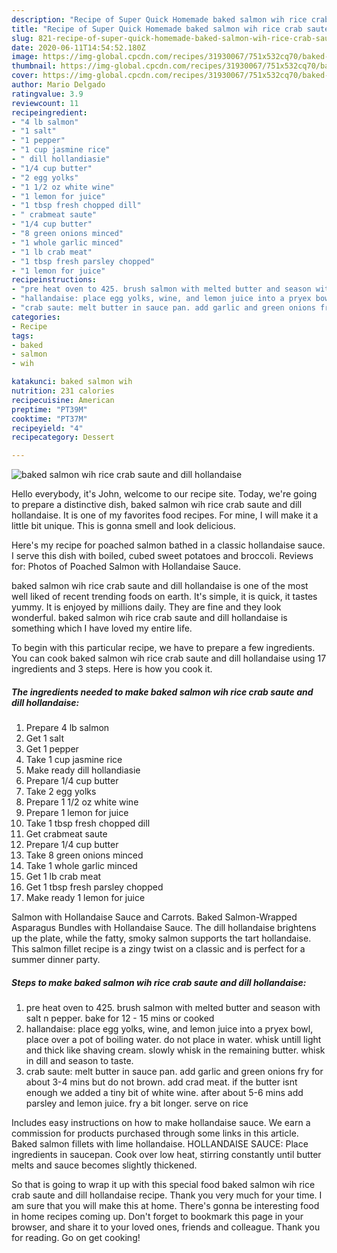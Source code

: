 ```yaml
---
description: "Recipe of Super Quick Homemade baked salmon wih rice crab saute and dill hollandaise"
title: "Recipe of Super Quick Homemade baked salmon wih rice crab saute and dill hollandaise"
slug: 821-recipe-of-super-quick-homemade-baked-salmon-wih-rice-crab-saute-and-dill-hollandaise
date: 2020-06-11T14:54:52.180Z
image: https://img-global.cpcdn.com/recipes/31930067/751x532cq70/baked-salmon-wih-rice-crab-saute-and-dill-hollandaise-recipe-main-photo.jpg
thumbnail: https://img-global.cpcdn.com/recipes/31930067/751x532cq70/baked-salmon-wih-rice-crab-saute-and-dill-hollandaise-recipe-main-photo.jpg
cover: https://img-global.cpcdn.com/recipes/31930067/751x532cq70/baked-salmon-wih-rice-crab-saute-and-dill-hollandaise-recipe-main-photo.jpg
author: Mario Delgado
ratingvalue: 3.9
reviewcount: 11
recipeingredient:
- "4 lb salmon"
- "1 salt"
- "1 pepper"
- "1 cup jasmine rice"
- " dill hollandiasie"
- "1/4 cup butter"
- "2 egg yolks"
- "1 1/2 oz white wine"
- "1 lemon for juice"
- "1 tbsp fresh chopped dill"
- " crabmeat saute"
- "1/4 cup butter"
- "8 green onions minced"
- "1 whole garlic minced"
- "1 lb crab meat"
- "1 tbsp fresh parsley chopped"
- "1 lemon for juice"
recipeinstructions:
- "pre heat oven to 425. brush salmon with melted butter and season with salt n pepper. bake for 12 - 15 mins or cooked"
- "hallandaise: place egg yolks, wine, and lemon juice into a pryex bowl, place over a pot of boiling water. do not place in water. whisk untill light and thick like shaving cream. slowly whisk in the remaining butter. whisk in dill and season to taste."
- "crab saute: melt butter in sauce pan. add garlic and green onions fry for about 3-4 mins but do not brown. add crad meat. if the butter isnt enough we added a tiny bit of white wine. after about 5-6 mins add parsley and lemon juice. fry a bit longer. serve on rice"
categories:
- Recipe
tags:
- baked
- salmon
- wih

katakunci: baked salmon wih 
nutrition: 231 calories
recipecuisine: American
preptime: "PT39M"
cooktime: "PT37M"
recipeyield: "4"
recipecategory: Dessert

---
```



![baked salmon wih rice crab saute and dill hollandaise](https://img-global.cpcdn.com/recipes/31930067/751x532cq70/baked-salmon-wih-rice-crab-saute-and-dill-hollandaise-recipe-main-photo.jpg)

Hello everybody, it's John, welcome to our recipe site. Today, we're going to prepare a distinctive dish, baked salmon wih rice crab saute and dill hollandaise. It is one of my favorites food recipes. For mine, I will make it a little bit unique. This is gonna smell and look delicious.

Here&#39;s my recipe for poached salmon bathed in a classic hollandaise sauce. I serve this dish with boiled, cubed sweet potatoes and broccoli. Reviews for: Photos of Poached Salmon with Hollandaise Sauce.

baked salmon wih rice crab saute and dill hollandaise is one of the most well liked of recent trending foods on earth. It's simple, it is quick, it tastes yummy. It is enjoyed by millions daily. They are fine and they look wonderful. baked salmon wih rice crab saute and dill hollandaise is something which I have loved my entire life.


To begin with this particular recipe, we have to prepare a few ingredients. You can cook baked salmon wih rice crab saute and dill hollandaise using 17 ingredients and 3 steps. Here is how you cook it.

<!--inarticleads1-->

##### The ingredients needed to make baked salmon wih rice crab saute and dill hollandaise:

1. Prepare 4 lb salmon
1. Get 1 salt
1. Get 1 pepper
1. Take 1 cup jasmine rice
1. Make ready  dill hollandiasie
1. Prepare 1/4 cup butter
1. Take 2 egg yolks
1. Prepare 1 1/2 oz white wine
1. Prepare 1 lemon for juice
1. Take 1 tbsp fresh chopped dill
1. Get  crabmeat saute
1. Prepare 1/4 cup butter
1. Take 8 green onions minced
1. Take 1 whole garlic minced
1. Get 1 lb crab meat
1. Get 1 tbsp fresh parsley chopped
1. Make ready 1 lemon for juice


Salmon with Hollandaise Sauce and Carrots. Baked Salmon-Wrapped Asparagus Bundles with Hollandaise Sauce. The dill hollandaise brightens up the plate, while the fatty, smoky salmon supports the tart hollandaise. This salmon fillet recipe is a zingy twist on a classic and is perfect for a summer dinner party. 

<!--inarticleads2-->

##### Steps to make baked salmon wih rice crab saute and dill hollandaise:

1. pre heat oven to 425. brush salmon with melted butter and season with salt n pepper. bake for 12 - 15 mins or cooked
1. hallandaise: place egg yolks, wine, and lemon juice into a pryex bowl, place over a pot of boiling water. do not place in water. whisk untill light and thick like shaving cream. slowly whisk in the remaining butter. whisk in dill and season to taste.
1. crab saute: melt butter in sauce pan. add garlic and green onions fry for about 3-4 mins but do not brown. add crad meat. if the butter isnt enough we added a tiny bit of white wine. after about 5-6 mins add parsley and lemon juice. fry a bit longer. serve on rice


Includes easy instructions on how to make hollandaise sauce. We earn a commission for products purchased through some links in this article. Baked salmon fillets with lime hollandaise. HOLLANDAISE SAUCE: Place ingredients in saucepan. Cook over low heat, stirring constantly until butter melts and sauce becomes slightly thickened. 

So that is going to wrap it up with this special food baked salmon wih rice crab saute and dill hollandaise recipe. Thank you very much for your time. I am sure that you will make this at home. There's gonna be interesting food in home recipes coming up. Don't forget to bookmark this page in your browser, and share it to your loved ones, friends and colleague. Thank you for reading. Go on get cooking!
